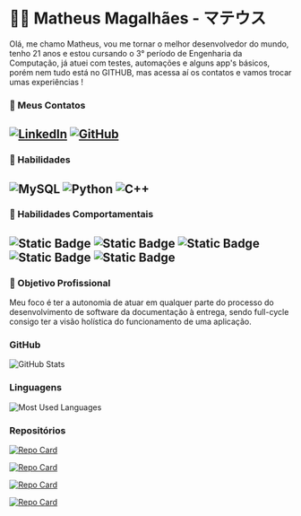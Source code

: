 # **👨‍💻 Matheus Magalhães - マテウス**
Olá, me chamo Matheus, vou me tornar o melhor desenvolvedor do mundo, tenho 21 anos e estou cursando o 3° período de Engenharia da Computação, já atuei com testes, automações e alguns app's básicos, porém nem tudo está no GITHUB, mas acessa aí os contatos e vamos trocar umas experiências !


### 📱 Meus Contatos 
 [![LinkedIn](https://img.shields.io/badge/LinkedIn-000?style=for-the-badge&logo=linkedin&logoColor=0E76A8)](https://www.linkedin.com/in/matheus-magalh%C3%A3es-05b942184/) [![GitHub](https://img.shields.io/badge/GitHub-000?style=for-the-badge&logo=github&logoColor=fff)](https://github.com/MatheusMagalhaesz)
- 
### 🦾 Habilidades

![MySQL](https://img.shields.io/badge/MySQL-000?style=for-the-badge&logo=mysql) ![Python](https://img.shields.io/badge/Python-000?style=for-the-badge&logo=python) ![C++](https://img.shields.io/badge/C%2B%2B-000?style=for-the-badge&logo=c%2B%2B&logoColor=00599C) 
-
### 🦾 Habilidades Comportamentais
![Static Badge](https://img.shields.io/badge/AUTODIDATA-000?) ![Static Badge](https://img.shields.io/badge/FOCADO-000?) ![Static Badge](https://img.shields.io/badge/PROATIVO-000?) ![Static Badge](https://img.shields.io/badge/FLEXÍVEL-000?) ![Static Badge](https://img.shields.io/badge/CRIATIVO-000?)
- 
### **🎯 Objetivo Profissional** 
Meu foco é ter a autonomia de atuar em qualquer parte do processo do desenvolvimento de software da documentação à entrega, sendo full-cycle consigo ter a visão holística do funcionamento de uma aplicação.

### **GitHub**

![GitHub Stats](https://github-readme-stats.vercel.app/api?username=MatheusMagalhaesz&show_icons=true&prs&cache_seconds=86400&theme=dracula)

### Linguagens 
![Most Used Languages](https://github-readme-stats-git-masterrstaa-rickstaa.vercel.app/api/top-langs/?username=MatheusMagalhaesz&bg_color=282a36&border_color=dbd9d9&title_color=e06588&text_color=FFF)

### Repositórios

[![Repo Card](https://github-readme-stats.vercel.app/api/pin/?username=MatheusMagalhaesz&repo=CALCULADORA-RAPIDA&cache_seconds=86400&theme=dracula)](https://github.com/MatheusMagalhaesz/CALCULADORA-RAPIDA)

[![Repo Card](https://github-readme-stats.vercel.app/api/pin/?username=MatheusMagalhaesz&repo=YDUST&cache_seconds=86400&theme=dracula)](https://github.com/MatheusMagalhaesz/YDUST)

[![Repo Card]( https://github-readme-stats.vercel.app/api/pin/?username=MatheusMagalhaesz&repo=dio-lab-open-source&cache_seconds=86400&theme=dracula)](https://github.com/MatheusMagalhaesz/dio-lab-open-source)

[![Repo Card]( https://github-readme-stats.vercel.app/api/pin/?username=MatheusMagalhaesz&repo=CONVERSAO-DE-TEMPERATURA&cache_seconds=86400&theme=dracula)](https://github.com/MatheusMagalhaesz/CONVERSAO-DE-TEMPERATURA)